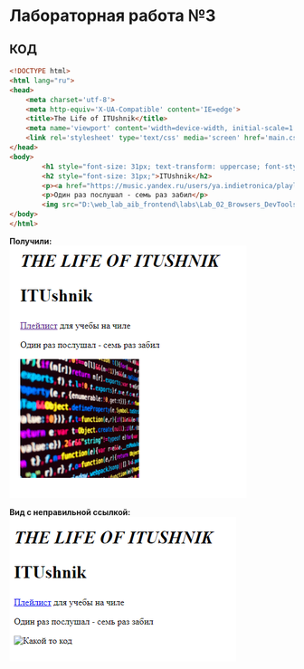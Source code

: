 # Лабораторная работа №3

## КОД
```html
<!DOCTYPE html>
<html lang="ru">
<head>
    <meta charset='utf-8'>
    <meta http-equiv='X-UA-Compatible' content='IE=edge'>
    <title>The Life of ITUshnik</title>
    <meta name='viewport' content='width=device-width, initial-scale=1'>
    <link rel='stylesheet' type='text/css' media='screen' href='main.css'>
</head>
<body>
        <h1 style="font-size: 31px; text-transform: uppercase; font-style: italic;">The Life of ITUshnik</h1>
        <h2 style="font-size: 31px;">ITUshnik</h2>
        <p><a href="https://music.yandex.ru/users/ya.indietronica/playlists/1013" target="_blank">Плейлист</a> для учебы на чиле</p>
        <p>Один раз послушал - семь раз забил</p>
        <img src="D:\web_lab_aib_frontend\labs\Lab_02_Browsers_DevTools\solution\images\album.png" alt="Какой то код" width="210px"/>
</body>
</html>
```
__Получили:__  
![ALT](images/ResultImage.png)

__Вид с неправильной ссылкой:__  
![ALT](images/ErrorImage.png)

